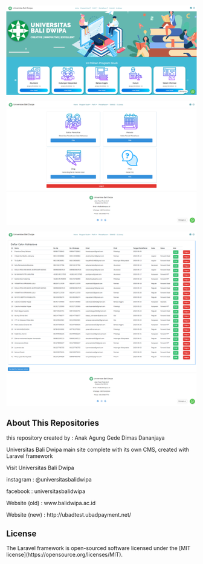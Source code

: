 <p align="center"><img src="https://github.com/dimasdananjaya/ubad-master-site/blob/master/public/resources/readme/pic1.png?raw=true)"></p>
<p align="center"><img src="https://github.com/dimasdananjaya/ubad-master-site/blob/master/public/resources/readme/pic2.png?raw=true)"></p>
<p align="center"><img src="https://github.com/dimasdananjaya/ubad-master-site/blob/master/public/resources/readme/pic3.png?raw=true)"></p>


## About This Repositories
<p>this repository created by : Anak Agung Gede Dimas Dananjaya</p>

Universitas Bali Dwipa main site complete with its own CMS, created with Laravel framework


Visit Universitas Bali Dwipa
<p>instagram     : @universitasbalidwipa</p>
<p>facebook      : universitasbalidwipa</p>
<p>Website (old)      : www.balidwipa.ac.id</p>
<p>Website (new)      : http://ubadtest.ubadpayment.net/</p>


## License

<p>The Laravel framework is open-sourced software licensed under the [MIT license](https://opensource.org/licenses/MIT).</p>
